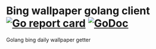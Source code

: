 # Bing wallpaper golang client [![Go report card](https://goreportcard.com/badge/github.com/goncharovnikita/bing-wallpaper)](https://goreportcard.com/report/github.com/goncharovnikita/bing-wallpaper) [![GoDoc](https://godoc.org/github.com/goncharovnikita/bing-wallpaper)](https://godoc.org/github.com/goncharovnikita/bing-wallpaper)


Golang bing daily wallpaper getter
